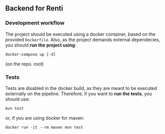 
## Backend for Renti

### Development workflow

The project should be executed using a docker container, based on the provided `Dockerfile`. Also, as the project demands external dependecies, you should **run the project using**:
```
docker-compose up [-d]
```
(on the repo. root)

### Tests

Tests are disabled in the docker build, as they are meant to be executed externally on the pipeline. Therefore, if you want to **run the tests**, you should use: 
```
mvn test
```
or, if you are using docker for maven: 
```
docker run -it --rm maven mvn test
```

